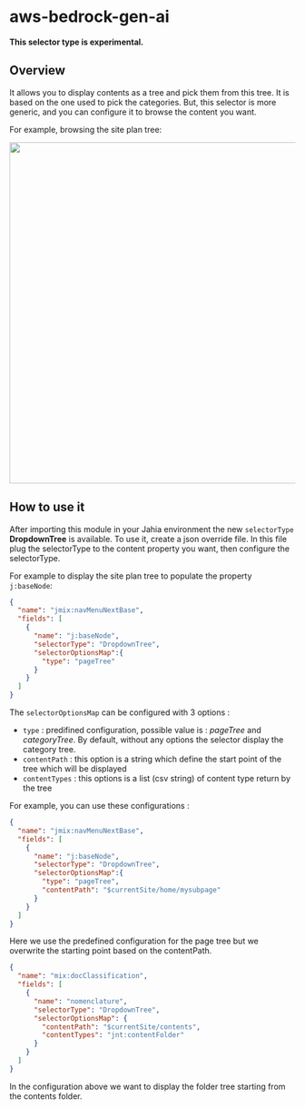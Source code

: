 # aws-bedrock-gen-ai
**This selector type is experimental.**
## Overview
It allows you to display contents as a tree and pick them from
this tree. It is based on the one used to pick the categories.
But, this selector is more generic, and you can configure it to browse
the content you want.

For example, browsing the site plan tree:

<img src="/doc/images/100_overview.png" width="600px"/>

## How to use it
After importing this module in your Jahia environment the new `selectorType`
**DropdownTree** is available. To use it, create a json override file.
In this file plug the selectorType to the content property you want, then configure
the selectorType.

For example to display the site plan tree to populate the property `j:baseNode`:
```json
{
  "name": "jmix:navMenuNextBase",
  "fields": [
    {
      "name": "j:baseNode",
      "selectorType": "DropdownTree",
      "selectorOptionsMap":{
        "type": "pageTree"
      }
    }
  ]
}
```
The `selectorOptionsMap` can be configured with 3 options :
- `type` : predifined configuration, possible value is : *pageTree* and *categoryTree*. By default, without any options
the selector display the category tree. 
- `contentPath` : this option is a string which define the start point of the tree which will be displayed
- `contentTypes` : this options is a list (csv string) of content type return by the tree

For example, you can use these configurations :
```json
{
  "name": "jmix:navMenuNextBase",
  "fields": [
    {
      "name": "j:baseNode",
      "selectorType": "DropdownTree",
      "selectorOptionsMap":{
        "type": "pageTree",
        "contentPath": "$currentSite/home/mysubpage"
      }
    }
  ]
}
```
Here we use the predefined configuration for the page tree but we overwrite the starting point based on the contentPath.


```json
{
  "name": "mix:docClassification",
  "fields": [
    {
      "name": "nomenclature",
      "selectorType": "DropdownTree",
      "selectorOptionsMap": {
        "contentPath": "$currentSite/contents",
        "contentTypes": "jnt:contentFolder"
      }
    }
  ]
}
```
In the configuration above we want to display the folder tree starting from the contents folder.

[100]: doc/images/100_overview.png
